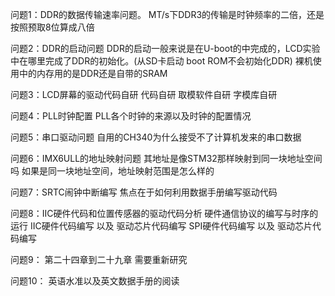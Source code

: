问题1：DDR的数据传输速率问题。
MT/s下DDR3的传输是时钟频率的二倍，还是按照预取8位算成八倍

问题2：DDR的启动问题
DDR的启动一般来说是在U-boot的中完成的，LCD实验中在哪里完成了DDR的初始化。(从SD卡启动 boot ROM不会初始化DDR)
裸机使用中的内存用的是DDR还是自带的SRAM

问题3：LCD屏幕的驱动代码自研
代码自研
取模软件自研
字模库自研

问题4：PLL时钟配置
PLL各个时钟的来源以及时钟的配置情况

问题5：串口驱动问题
自用的CH340为什么接受不了计算机发来的串口数据

问题6：IMX6ULL的地址映射问题
其地址是像STM32那样映射到同一块地址空间吗
如果是同一块地址空间，地址映射范围是怎么样的

问题7：SRTC闹钟中断编写
焦点在于如何利用数据手册编写驱动代码

问题8：IIC硬件代码和位置传感器的驱动代码分析
硬件通信协议的编写与时序的运行
IIC硬件代码编写 以及 驱动芯片代码编写
SPI硬件代码编写 以及 驱动芯片代码编写

问题9：
第二十四章到二十九章 需要重新研究

问题10：
英语水准以及英文数据手册的阅读



